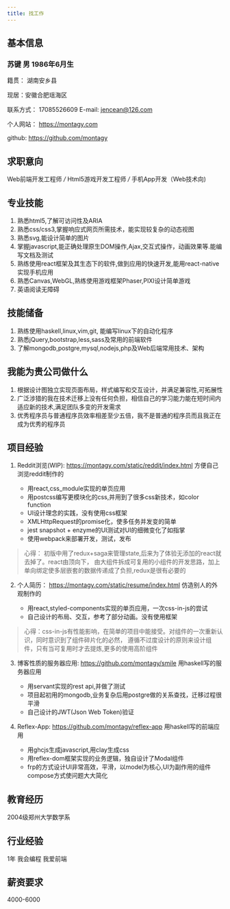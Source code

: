```yaml
---
title: 找工作
---
```


## 基本信息

### 苏键 男 1986年6月生

籍贯： 湖南安乡县 

现居：安徽合肥瑶海区

 联系方式： 17085526609 E-mail: jencean@126.com

 个人网站： <https://montagy.com>

   github: <https://github.com/montagy>

## 求职意向

Web前端开发工程师 */* Html5游戏开发工程师 */* 手机App开发（Web技术向)

## 专业技能
1. 熟悉html5,了解可访问性及ARIA
2. 熟悉css/css3,掌握响应式网页所需技术，能实现较复杂的动态视图
3. 熟悉svg,能设计简单的图片
4. 掌握javascript,能正确处理原生DOM操作,Ajax,交互式操作，动画效果等.能编写文档及测试
5. 熟练使用react框架及其生态下的软件,做到应用的快速开发,能用react-native实现手机应用
6. 熟悉Canvas,WebGL,熟练使用游戏框架Phaser,PIXI设计简单游戏
7. 英语阅读无障碍

## 技能储备
1. 熟练使用haskell,linux,vim,git, 能编写linux下的自动化程序
2. 熟悉jQuery,bootstrap,less,sass及常用的前端软件
3. 了解mongodb,postgre,mysql,nodejs,php及Web后端常用技术、架构

## 我能为贵公司做什么
1. 根据设计图独立实现页面布局，样式编写和交互设计，并满足兼容性,可拓展性
2. 广泛涉猎的我在技术迁移上没有任何负担，相信自己的学习能力能在短时间内适应新的技术,满足团队多变的开发需求
3. 优秀程序员与普通程序员效率相差至少五倍，我不是普通的程序员而且我正在成为优秀的程序员

## 项目经验
1. Reddit浏览(WIP): <https://montagy.com/static/reddit/index.html> 方便自己浏览reddit制作的

    * 用react,css_module实现的单页应用
    * 用postcss编写更模块化的css,并用到了很多css新技术，如color function
    * UI设计理念的实践，没有使用css框架
    * XMLHttpRequest的promise化，使多任务并发变的简单
    * jest snapshot + enzyme的UI测试对UI的细微变化了如指掌
    * 使用webpack来部署开发，测试，发布

> 心得： 初版中用了redux+saga来管理state,后来为了体验无添加的react就去掉了。react由顶向下，
由大组件拆成可复用的小组件的开发思路，加上单向绑定使多层嵌套的数据传递成了负担,redux是很有必要的

2. 个人简历： <https://montagy.com/static/resume/index.html> 仿造别人的外观制作的

    * 用react,styled-components实现的单页应用，一次css-in-js的尝试
    * 自己设计的布局、交互，参考了部分动画。没有使用框架

> 心得：css-in-js有性能影响，在简单的项目中能接受。对组件的一次重新认识，同时意识到了组件碎片化的必然，
  遵循不过度设计的原则来设计组件，只有当可复用时才去提炼,更多的使用高阶组件

3. 博客性质的服务器应用: <https://github.com/montagy/smile> 用haskell写的服务器应用

      * 用servant实现的rest api,并做了测试
      * 项目起初用的mongodb,业务复杂后用postgre做的关系查找，迁移过程很平滑
      * 自己设计的JWT(Json Web Token)验证

4. Reflex-App: <https://github.com/montagy/reflex-app> 用haskell写的前端应用

      * 用ghcjs生成javascript,用clay生成css
      * 用reflex-dom框架实现的业务逻辑，独自设计了Modal组件
      * frp的方式设计UI非常高效，平滑，以model为核心,UI为副作用的组件compose方式使问题大大简化

## 教育经历
2004级郑州大学数学系

## 行业经验
1年 我会编程 我爱前端

## 薪资要求
4000-6000
